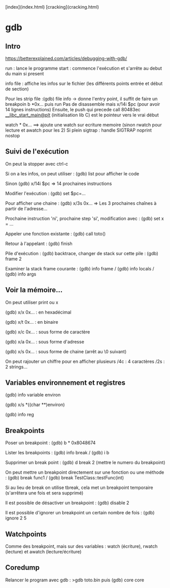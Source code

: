<head>
  <meta http-equiv="content-type" content="text/html; charset=utf-8" />
</head>
[index](index.html) [cracking](cracking.html)

# gdb

## Intro

https://betterexplained.com/articles/debugging-with-gdb/

run : lance le programme
start : commence l'exécution et s'arrête au debut du main si present 

info file : affiche les infos sur le fichier (les différents points entrée et début de section)

Pour les strip file :(gdb) file info -> donne l'entry point, il suffit de faire un breakpoin b *0x... puis run
Pas de disassemble mais x/14i $pc (pour avoir 14 lignes instructions)
Ensuite, le push qui precede call   80483ec <__libc_start_main@plt> (initialisation lib C) est le pointeur vers le vrai début


watch * 0x... ==> ajoute une watch sur ecriture memoire (sinon rwatch pour lecture et awatch pour les 2)
Si plein sigtrap : handle SIGTRAP noprint nostop


## Suivi de l'exécution

On peut la stopper avec ctrl-c

Si on a les infos, on peut utiliser : (gdb) list pour afficher le code

Sinon (gdb) x/14i $pc  => 14 prochaines instructions

Modifier l'exécution : (gdb) set $pc=...

Pour afficher une chaine : (gdb) x/3s 0x... => Les 3 prochaines chaînes à partir de l'adresse...

Prochaine instruction 'ni', prochaine step 'si', modification avec : (gdb) set x = ...

Appeler une fonction existante : (gdb) call toto()

Retour à l'appelant : (gdb) finish

Pile d'exécution : (gdb) backtrace, changer de stack sur cette pile : (gdb) frame 2

Examiner la stack frame courante : (gdb) info frame / (gdb) info locals / (gdb) info args

## Voir la mémoire...

On peut utiliser print ou x

(gdb) x/x 0x... 	: en hexadécimal

(gdb) x/t 0x... 	: en binaire

(gdb) x/c 0x... 	: sous forme de caractère

(gdb) x/a 0x... 	: sous forme d'adresse

(gdb) x/s 0x... 	: sous forme de chaine (arrêt au \0 suivant)

On peut rajouter un chiffre pour en afficher plusieurs /4c : 4 caractères /2s : 2 strings...

## Variables environnement et registres

(gdb) info variable environ

(gdb) x/s *((char **)environ)

(gdb) info reg 

## Breakpoints

Poser un breakpoint : (gdb) b * 0x8048674

Lister les breakpoints : (gdb) info break / (gdb) i b

Supprimer un break point : (gdb) d break 2 (mettre le numero du breakpoint)

On peut mettre un breakpoint directement sur une fonction ou une méthode : (gdb) break func1 / (gdb) break TestClass::testFunc(int)

Si au lieu de break on utilise tbreak, cela met un breakpoint temporaire (s'arrêtera une fois et sera supprimé)

Il est possible de désactiver un breakpoint : (gdb) disable 2 

Il est possible d'ignorer un breakpoint un certain nombre de fois : (gdb) ignore 2 5

## Watchpoints

Comme des breakpoint, mais sur des variables : watch (écriture), rwatch (lecture) et awatch (lecture/écriture)

## Coredump

Relancer le program avec gdb : >gdb toto.bin puis (gdb) core core


